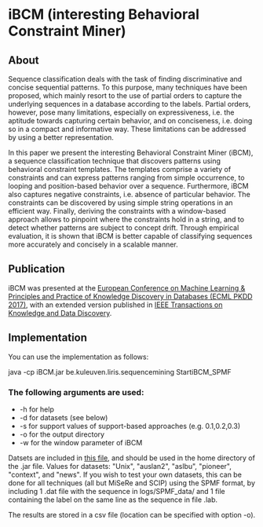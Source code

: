 # iBCM (interesting Behavioral Constraint Miner)

<h2>About</h2>
Sequence classification deals with the task of finding discriminative and concise sequential patterns. 
To this purpose, many techniques have been proposed, which mainly resort to the use of partial orders to capture the underlying sequences in a database according to the labels. Partial orders, however, pose many limitations, especially on expressiveness, i.e. the aptitude towards capturing certain behavior, and on conciseness, i.e. doing so in a compact and informative way. These limitations can be addressed by using a better representation. 

In this paper we present the interesting Behavioral Constraint Miner (iBCM), a sequence classification technique that discovers patterns using behavioral constraint templates. The templates comprise a variety of constraints and can express patterns ranging from simple occurrence, to looping and position-based behavior over a sequence. Furthermore, iBCM also captures negative constraints, i.e. absence of particular behavior. The constraints can be discovered by using simple string operations in an efficient way. Finally, deriving the constraints with a window-based approach allows to pinpoint where the constraints hold in a string, and to detect whether patterns are subject to concept drift. Through empirical evaluation, it is shown that iBCM is better capable of classifying sequences more accurately and concisely in a scalable manner.

<h2>Publication</h2>
iBCM was presented at the <a href="http://ecmlpkdd2017.ijs.si/">European Conference on Machine Learning & Principles and Practice of Knowledge Discovery in Databases (ECML PKDD 2017)</a>, with an extended version published in <a href="https://ieeexplore.ieee.org/document/8633396">IEEE Transactions on Knowledge and Data Discovery</a>.

<h2>Implementation</h2>
You can use the implementation as follows:

java -cp iBCM.jar be.kuleuven.liris.sequencemining StartiBCM_SPMF

<h3>The following arguments are used:</h3>
<ul><li>-h for help</li>	
<li>-d for datasets (see below)</li>
<li>-s for support values of support-based approaches (e.g. 0.1,0.2,0.3)</li>
<li>-o for the output directory</li>
<li>-w for the window parameter of iBCM</li>
</ul>
Datsets are included in <a href="./logs.rar">this file</a>, and should be used in the home directory of the .jar file.
Values for datasets: "Unix", "auslan2", "aslbu", "pioneer", "context", and "news".
If you wish to test your own datasets, this can be done for all techniques (all but MiSeRe and SCIP) using the SPMF format, by including 1 .dat file with the sequence in logs/SPMF_data/ and 1 file containing the label on the same line as the sequence in file .lab.

The results are stored in a csv file (location can be specified with option -o).
